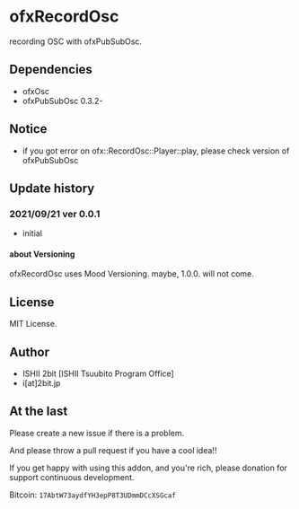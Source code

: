 # ofxRecordOsc

recording OSC with ofxPubSubOsc.

## Dependencies

* ofxOsc
* ofxPubSubOsc 0.3.2-

## Notice

* if you got error on ofx::RecordOsc::Player::play, please check version of ofxPubSubOsc 

## Update history

### 2021/09/21 ver 0.0.1

* initial

#### about Versioning

ofxRecordOsc uses Mood Versioning. maybe, 1.0.0. will not come.

## License

MIT License.

## Author

* ISHII 2bit [ISHII Tsuubito Program Office]
* i[at]2bit.jp

## At the last

Please create a new issue if there is a problem.

And please throw a pull request if you have a cool idea!!

If you get happy with using this addon, and you're rich, please donation for support continuous development.

Bitcoin: `17AbtW73aydfYH3epP8T3UDmmDCcXSGcaf`

